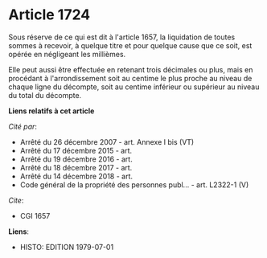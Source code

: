 # Article 1724

Sous réserve de ce qui est dit à l'article 1657, la liquidation de toutes sommes à recevoir, à quelque titre et pour quelque
cause que ce soit, est opérée en négligeant les millièmes.

Elle peut aussi être effectuée en retenant trois décimales ou plus, mais en procédant à l'arrondissement soit au centime le
plus proche au niveau de chaque ligne du décompte, soit au centime inférieur ou supérieur au niveau du total du décompte.

**Liens relatifs à cet article**

_Cité par_:

  - Arrêté du 26 décembre 2007 - art. Annexe I bis (VT)
  - Arrêté du 17 décembre 2015 - art.
  - Arrêté du 19 décembre 2016 - art.
  - Arrêté du 18 décembre 2017 - art.
  - Arrêté du 14 décembre 2018 - art.
  - Code général de la propriété des personnes publ... - art. L2322-1 (V)

_Cite_:

  - CGI 1657

**Liens**:

  - HISTO: EDITION 1979-07-01
